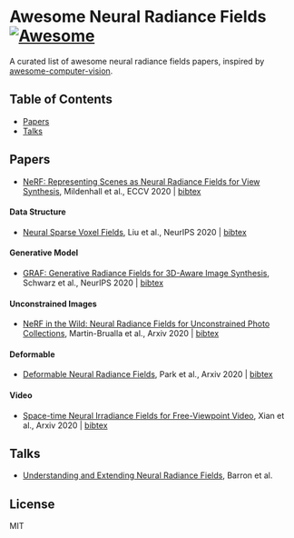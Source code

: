 # Awesome Neural Radiance Fields [![Awesome](https://cdn.rawgit.com/sindresorhus/awesome/d7305f38d29fed78fa85652e3a63e154dd8e8829/media/badge.svg)](https://github.com/sindresorhus/awesome)
A curated list of awesome neural radiance fields papers, inspired by [awesome-computer-vision](https://github.com/jbhuang0604/awesome-computer-vision).

## Table of Contents

 - [Papers](#papers)
 - [Talks](#talks)

## Papers
- [NeRF: Representing Scenes as Neural Radiance Fields for View Synthesis](https://www.matthewtancik.com/nerf), Mildenhall et al., ECCV 2020 | [bibtex](./citations/nerf.txt)

#### Data Structure
- [Neural Sparse Voxel Fields](https://lingjie0206.github.io/papers/NSVF/), Liu et al., NeurIPS 2020 | [bibtex](./citations/nsvf.txt)

#### Generative Model
- [GRAF: Generative Radiance Fields for 3D-Aware Image Synthesis](https://arxiv.org/abs/2007.02442), Schwarz et al., NeurIPS 2020 | [bibtex](./citations/graf.txt)

#### Unconstrained Images
- [NeRF in the Wild: Neural Radiance Fields for Unconstrained Photo Collections](https://nerf-w.github.io/), Martin-Brualla et al., Arxiv 2020 | [bibtex](./citations/nerf-w.txt)

#### Deformable
- [Deformable Neural Radiance Fields](https://nerfies.github.io/), Park et al., Arxiv 2020 | [bibtex](./citations/d-nerf.txt)

#### Video
- [Space-time Neural Irradiance Fields for Free-Viewpoint Video](https://video-nerf.github.io/), Xian et al., Arxiv 2020 | [bibtex](./citations/video-nerf.txt)


## Talks
- [Understanding and Extending Neural Radiance Fields](https://www.youtube.com/watch?v=nRyOzHpcr4Q&feature=emb_logo&ab_channel=cvprtum), Barron et al.


## License 
MIT
